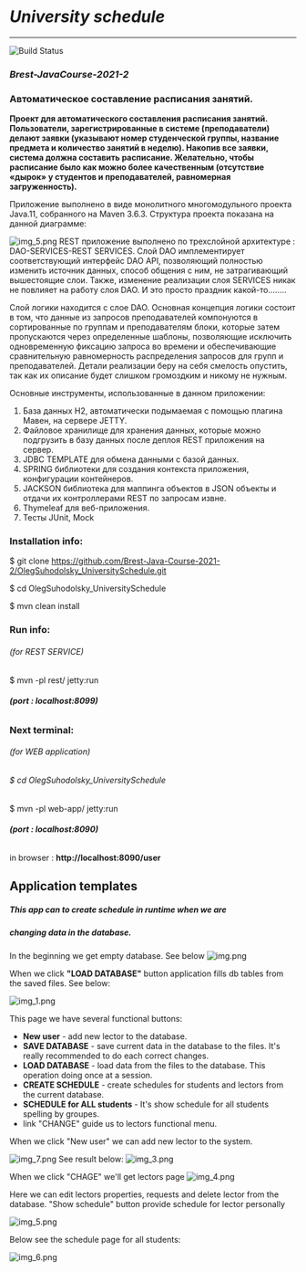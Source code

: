
# *University schedule*  
***
![Build Status](https://github.com/Brest-Java-Course-2021-2/OlegSuhodolsky_UniversitySchedule/actions/workflows/checks.yml/badge.svg?branch=main)
### *_Brest-JavaCourse-2021-2_*  

### Автоматическое составление расписания занятий.

__Проект для автоматического составления расписания занятий.
Пользователи, зарегистрированные в системе (преподаватели)
делают заявки (указывают номер студенческой
группы, название предмета и количество занятий в неделю).
Накопив все заявки, система должна составить расписание.
Желательно, чтобы расписание было как можно более
качественным (отсутствие «дырок» у студентов и
преподавателей, равномерная загруженность).__

Приложение выполнено в виде монолитного многомодульного 
проекта Java.11, собранного на Maven 3.6.3.
Структура проекта показана на данной диаграмме:


![img_5.png](img/imgstart.png)
REST приложение выполнено по трехслойной архитектуре : 
DAO-SERVICES-REST SERVICES. Слой DAO имплементирует соответствующий 
интерфейс DAO API, позволяющий полностью изменить источник данных,
способ общения с ним, не затрагивающий вышестоящие слои. Также, 
изменение реализации слоя SERVICES никак не повлияет на работу
слоя DAO. И это просто праздник какой-то........

Слой логики находится с слое DAO.
Основная концепция логики состоит в том, что данные из запросов 
преподавателей компонуются в сортированные по группам и преподавателям
блоки, которые затем пропускаются через определенные шаблоны, 
позволяющие исключить одновременную фиксацию запроса во времени и
обеcпечивающие сравнительную равномерность распределения запросов
для групп и преподавателей. Детали реализации беру на себя смелость
опустить, так как их описание будет слишком громоздким и никому не
нужным.

Основные инструменты, использованные в данном приложении:
1. База данных Н2, автоматически подымаемая с помощью плагина Мавен,
на сервере JETTY.
2. Файловое хранилище для хранения данных, которые можно подгрузить
в базу данных после деплоя REST приложения на сервер.
3. JDBC TEMPLATE для обмена данными с базой данных.
4. SPRING библиотеки для создания контекста приложения,
конфигурации контейнеров.
5. JACKSON библиотека для маппинга объектов в JSON объекты и отдачи
их контроллерами REST по запросам извне.
6. Thymeleaf для веб-приложения.
7. Тесты JUnit, Mock

### Installation info:

$ git clone https://github.com/Brest-Java-Course-2021-2/OlegSuhodolsky_UniversitySchedule.git

$ cd OlegSuhodolsky_UniversitySchedule

$ mvn clean install

### Run info:
###### (for REST SERVICE)

$ mvn -pl rest/ jetty:run

###### __(port : localhost:8099)__

### Next terminal:
###### (for WEB application)
###### $ cd OlegSuhodolsky_UniversitySchedule

$ mvn -pl web-app/ jetty:run

###### __(port : localhost:8090)__

in browser :  **http://localhost:8090/user**

## Application templates
##### ___This app can to create schedule in runtime when we are___
##### ___changing data in the database.___


In the beginning we get empty database.  See below
![img.png](img/img.png)

When we click __"LOAD DATABASE"__ button application fills
db tables from the saved files. See below:

![img_1.png](img/img_1.png)

This page we have several functional buttons:
- __New user__ - add new lector to the database.
- __SAVE DATABASE__ - save current data in the database 
  to the files. It's really recommended to do each correct changes.
- __LOAD DATABASE__ - load data from the files to the database.
  This operation doing once at a session. 
- __CREATE SCHEDULE__ - create schedules for students and lectors
  from the current database.
- __SCHEDULE for ALL students__ - It's show schedule for all students
  spelling by groupes.
- link "CHANGE" guide us to lectors functional menu.

When we click "New user" we can add new lector to the system.

![img_7.png](img/img_7.png)
See result below:
![img_3.png](img/img_3.png)

When we click "CHAGE" we'll get lectors page
![img_4.png](img/img_4.png)

Here we can edit lectors properties, requests and delete
lector from the database. "Show schedule" button 
provide schedule for lector personally

![img_5.png](img/img_5.png)

Below see the schedule page for all students:

![img_6.png](img/img_6.png)
